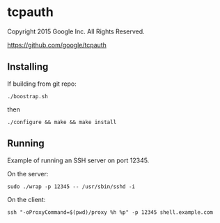 # tcpauth

Copyright 2015 Google Inc. All Rights Reserved.

https://github.com/google/tcpauth

## Installing

If building from git repo:

```shell
./boostrap.sh
```

then

```shell
./configure && make && make install
```

## Running

Example of running an SSH server on port 12345.

On the server:

```shell
sudo ./wrap -p 12345 -- /usr/sbin/sshd -i
```

On the client:

```shell
ssh "-oProxyCommand=$(pwd)/proxy %h %p" -p 12345 shell.example.com
```
